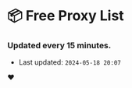 # :package: Free Proxy List
### Updated every 15 minutes.

- Last updated: `2024-05-18 20:07`

:heart:

